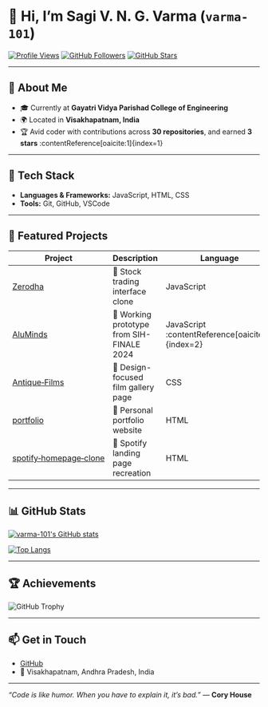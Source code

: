 # 👋 Hi, I’m Sagi V. N. G. Varma (`varma-101`)

[![Profile Views](https://komarev.com/ghpvc/?username=varma-101&color=blue)](https://github.com/varma-101)
[![GitHub Followers](https://img.shields.io/github/followers/varma-101?label=Followers&style=social)](https://github.com/varma-101?tab=followers)
[![GitHub Stars](https://img.shields.io/github/stars/varma-101?style=social)](https://github.com/varma-101?tab=stars)

---

## 🧭 About Me
- 🎓 Currently at **Gayatri Vidya Parishad College of Engineering**
- 🌍 Located in **Visakhapatnam, India**
- 🏆 Avid coder with contributions across **30 repositories**, and earned **3 stars** :contentReference[oaicite:1]{index=1}

---

## 🚀 Tech Stack
- **Languages & Frameworks:** JavaScript, HTML, CSS
- **Tools:** Git, GitHub, VSCode

---

## 📌 Featured Projects

| Project | Description | Language |
|--------|-------------|----------|
| [Zerodha](https://github.com/varma-101/Zerodha) | 🔧 Stock trading interface clone | JavaScript |
| [AluMinds](https://github.com/varma-101/AluMinds) | 🚀 Working prototype from SIH-FINALE 2024 | JavaScript :contentReference[oaicite:2]{index=2} |
| [Antique‑Films](https://github.com/varma-101/Antique-Films) | 🎨 Design-focused film gallery page | CSS |
| [portfolio](https://github.com/varma-101/portfolio) | 💼 Personal portfolio website | HTML |
| [spotify‑homepage‑clone](https://github.com/varma-101/spotify-homepage-clone) | 🎵 Spotify landing page recreation | HTML |

---

## 📊 GitHub Stats

[![varma-101's GitHub stats](https://github-readme-stats.vercel.app/api?username=varma-101&show_icons=true&theme=github_dark&count_private=true)](https://github.com/varma-101)

[![Top Langs](https://github-readme-stats.vercel.app/api/top-langs/?username=varma-101&layout=compact&theme=github_dark)](https://github.com/varma-101)

---

## 🏆 Achievements
<img src="https://github-profile-trophy.vercel.app/?username=varma-101&theme=radical&no-frame=true" alt="GitHub Trophy">

---

## 📫 Get in Touch
- [GitHub](https://github.com/varma-101)
- 📍 Visakhapatnam, Andhra Pradesh, India

---

*“Code is like humor. When you have to explain it, it’s bad.”* — **Cory House**


